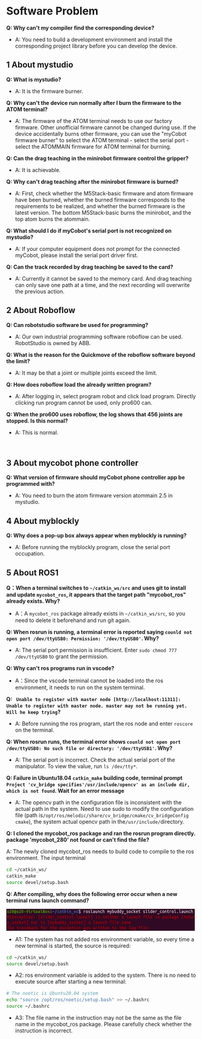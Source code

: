 # Software Problem

**Q: Why can't my compiler find the corresponding device?**
- A: You need to build a development environment and install the corresponding project library before you can develop the device.


## 1 About mystudio

**Q: What is mystudio?**
- A: It is the firmware burner.


**Q: Why can't the device run normally after I burn the firmware to the ATOM terminal?**
- A: The firmware of the ATOM terminal needs to use our factory firmware. Other unofficial firmware cannot be changed during use. If the device accidentally burns other firmware, you can use the "myCobot firmware burner" to select the ATOM terminal - select the serial port - select the ATOMMAIN firmware for ATOM terminal for burning.



**Q: Can the drag teaching in the minirobot firmware control the gripper?**
- A: It is achievable.


**Q: Why can't drag teaching after the minirobot firmware is burned?**
- A: First, check whether the M5Stack-basic firmware and atom firmware have been burned, whether the burned firmware corresponds to the requirements to be realized, and whether the burned firmware is the latest version. The bottom M5Stack-basic burns the minirobot, and the top atom burns the atommain.



**Q: What should I do if myCobot's serial port is not recognized on mystudio?**
- A: If your computer equipment does not prompt for the connected myCobot, please install the serial port driver first.

**Q: Can the track recorded by drag teaching be saved to the card?**

- A: Currently it cannot be saved to the memory card. And drag teaching can only save one path at a time, and the next recording will overwrite the previous action.


## 2 About Roboflow


**Q: Can robotstudio software be used for programming?**
- A: Our own industrial programming software roboflow can be used. RobotStudio is owned by ABB.


**Q: What is the reason for the Quickmove of the roboflow software beyond the limit?**

- A: It may be that a joint or multiple joints exceed the limit.


**Q: How does roboflow load the already written program?**

- A: After logging in, select program robot and click load program. Directly clicking run program cannot be used, only pro600 can.

**Q: When the pro600 uses roboflow, the log shows that 456 joints are stopped. Is this normal?**

- A: This is normal.

	​				
## 3 About mycobot phone controller


**Q: What version of firmware should myCobot phone controller app be programmed with?**	
- A: You need to burn the atom firmware version atommain 2.5 in mystudio.



## 4 About myblockly


**Q: Why does a pop-up box always appear when myblockly is running?**

- A: Before running the myblockly program, close the serial port occupation.
             


## 5 About ROS1

**Q：When a terminal switches to `~/catkin_ws/src` and uses git to install and update `mycobot_ros`, it appears that the target path "mycobot_ros" already exists. Why?**

- A：A `mycobot_ros` package already exists in `~/catkin_ws/src`, so you need to delete it beforehand and run git again.

**Q: When rosrun is running, a terminal error is reported saying `counld not open port /dev/ttyUSB0: Permission: '/dev/ttyUSB0'`. Why?**

- A: The serial port permission is insufficient. Enter `sudo chmod 777 /dev/ttyUSB0` to grant the permission.

**Q: Why can't ros programs run in vscode?**

- A：Since the vscode terminal cannot be loaded into the ros environment, it needs to run on the system terminal.

**Q: ` Unable to register with master node [http://localhost:11311]: Unable to register with master node. master may not be running yet. Will he keep trying`?**

- A: Before running the ros program, start the ros node and enter `roscore` on the terminal.

**Q: When rosrun runs, the terminal error shows `counld not open port /dev/ttyUSB0: No such file or directory: '/dev/ttyUSB1'`. Why?**

- A: The serial port is incorrect. Check the actual serial port of the manipulator. To view the value, run `ls /dev/tty*`.

**Q: Failure in Ubuntu18.04 `catkin_make` building code, terminal prompt `Project 'cv_bridge specifies'/usr/include/opencv' as an include dir, which is not found`. Wait for an error message**

- A: The opencv path in the configuration file is inconsistent with the actual path in the system. Need to use sudo to modify the configuration file (path is`/opt/ros/melodic/share/cv_bridge/cmake/cv_bridgeConfig cmake`), the system actual opencv path in the`/usr/include/`directory.

**Q: I cloned the mycobot_ros package and ran the rosrun program directly. package 'mycobot_280' not found or can't find the file?**

A: The newly cloned mycobot_ros needs to build code to compile to the ros environment. The input terminal

```bash
cd ~/catkin_ws/
catkin_make
source devel/setup.bash
```

**Q: After compiling, why does the following error occur when a new terminal runs launch command?**

<img src =../resources/3-UserNotes/17.4.3-1.png
width ="500"  align = "center">

- A1: The system has not added ros environment variable, so every time a new terminal is started, the source is required:

```bash
cd ~/catkin_ws/
source devel/setup.bash
```

- A2: ros environment variable is added to the system. There is no need to execute source after starting a new terminal:

```bash
# The noetic is Ubuntu20.04 system
echo "source /opt/ros/noetic/setup.bash" >> ~/.bashrc
source ~/.bashrc
```

- A3: The file name in the instruction may not be the same as the file name in the mycobot_ros package. Please carefully check whether the instruction is incorrect.